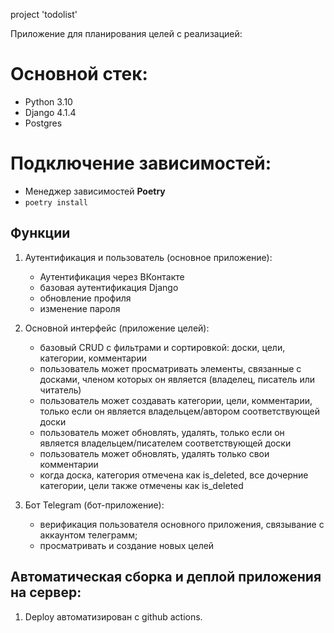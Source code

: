 project 'todolist'

Приложение для планирования целей с реализацией:

# Основной стек:

* Python 3.10
* Django 4.1.4
* Postgres

# Подключение зависимостей:
* Менеджер зависимостей **Poetry** 
* `poetry install`

## Функции
1. Аутентификация и пользователь (основное приложение):
   - Аутентификация через ВКонтакте
   - базовая аутентификация Django
   - обновление профиля
   - изменение пароля
   
2. Основной интерфейс (приложение целей):
   - базовый CRUD с фильтрами и сортировкой: доски, цели, категории, комментарии
   - пользователь может просматривать элементы, связанные с досками, членом которых он является (владелец, писатель или читатель)
   - пользователь может создавать категории, цели, комментарии, только если он является владельцем/автором соответствующей доски
   - пользователь может обновлять, удалять, только если он является владельцем/писателем соответствующей доски
   - пользователь может обновлять, удалять только свои комментарии
   - когда доска, категория отмечена как is_deleted, все дочерние категории, цели также отмечены как is_deleted
3. Бот Telegram (бот-приложение):
   - верификация пользователя основного приложения, связывание с аккаунтом телеграмм;
   - просматривать и создание новых целей
   
##  Автоматическая сборка и деплой приложения на сервер:
1. Deploy автоматизирован с github actions. 


  
   

